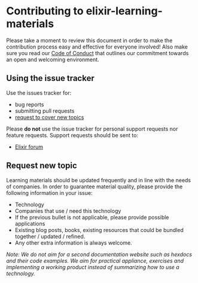 # Contributing to elixir-learning-materials

Please take a moment to review this document in order to make the contribution
process easy and effective for everyone involved!
Also make sure you read our [Code of Conduct](CODE_OF_CONDUCT.md) that outlines our commitment towards an open and welcoming environment.

## Using the issue tracker

Use the issues tracker for:

* bug reports
* submitting pull requests
* [request to cover new topics](#request-new-topic)

Please **do not** use the issue tracker for personal support requests nor feature requests. Support requests should be sent to:

* [Elixir forum](https://elixirforum.com/)

## Request new topic

Learning materials should be updated frequently and in line with the needs of companies. In order to guarantee material quality, please provide the following information in your issue:

* Technology
* Companies that use / need this technology
* If the previous bullet is not applicable, please provide possible applications
* Existing blog posts, books, existing resources that could be bundled together / updated / refined.
* Any other extra information is always welcome.

_Note: We do not aim for a second documentation website such as hexdocs and their code examples. We aim for practical appliance, exercises and implementing a working product instead of  summarizing how to use a technology._
